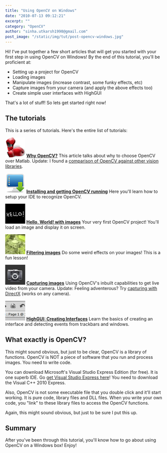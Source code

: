 ```yaml
---
title: "Using OpenCV on Windows"
date: "2010-07-13 09:12:21"
excerpt: ""
category: "OpenCV"
author: "sinha.utkarsh1990@gmail.com"
post_image: "/static/img/tut/post-opencv-windows.jpg"
---
```

Hi! I've put together a few short articles that will get you started with your first step in using OpenCV on Windows! By the end of this tutorial, you'll be proficient at:

  * Setting up a project for OpenCV
  * Loading images
  * Manipulate images (increase contrast, some funky effects, etc)
  * Capture images from your camera (and apply the above effects too)
  * Create simple user interfaces with HighGUI

That's a lot of stuff! So lets get started right now! 

## The tutorials

This is a series of tutorials. Here's the entire list of tutorials: 

![Lesson 01](/static/img/tut/using-opencv-thumb-tut1.jpg)
**[Why OpenCV?](/tutorials/opencv/)** This article talks about why to choose OpenCV over Matlab. Update: I found a [comparison of OpenCV against other vision libraries](/tutorials/opencv-vs-vxl-vs-lti-performance-test/).

![](/static/img/tut/using-opencv-thumb-tut2.jpg)
**[Installing and getting OpenCV running](/tutorials/installing-getting-opencv-running/)** Here you'll learn how to setup your IDE to recognize OpenCV.

![](/static/img/tut/using-opencv-thumb-tut3.jpg)
**[Hello, World! with images](/tutorials/hello-world-with-images/)** Your very first OpenCV project! You'll load an image and display it on screen.

![](/static/img/tut/using-opencv-thumb-tut4.jpg)
**[Filtering images](/tutorials/filtering-images/)** Do some weird effects on your images! This is a fun lesson!

![](/static/img/tut/using-opencv-thumb-tut5.jpg)
**[Capturing images](/tutorials/capturing-images/)** Using OpenCV's inbuilt capabilities to get live video from your camera. Update: Feeling adventerous? Try [capturing with DirectX](/tutorials/capturing-images-directx/) (works on any camera).

![](/static/img/tut/using-opencv-thumb-tut6.jpg)
**[HighGUI: Creating Interfaces](/tutorials/highgui-creating-interfaces/)** Learn the basics of creating an interface and detecting events from trackbars and windows.

## What exactly is OpenCV?

This might sound obvious, but just to be clear, OpenCV is a library of functions. OpenCV is NOT a piece of software that you run and process images. You need to write code.

You can download Microsoft's Visual Studio Express Edition (for free). It is one superb IDE. Go [get Visual Studio Express here](http://www.microsoft.com/express/Windows/)! You need to download the Visual C++ 2010 Express. 

Also, OpenCV is not some executable file that you double click and it'll start working. It is pure code, library files and DLL files. When you write your own code, you "link" to these library files to access the OpenCV functions.

Again, this might sound obvious, but just to be sure I put this up. 

## Summary

After you've been through this tutorial, you'll know how to go about using OpenCV on a Windows box! Enjoy!
